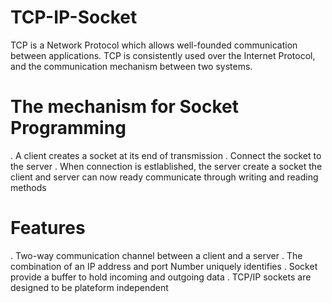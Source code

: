 # TCP-IP-Socket
TCP is a Network Protocol which allows well-founded communication between applications. TCP is consistently used over the Internet Protocol, and the communication mechanism between two systems.
# The mechanism for Socket Programming
. A client creates a  socket at its end of transmission
. Connect the socket to the server
. When connection is estlablished, the server create a socket
the client and server can now ready communicate through writing and reading methods
# Features
. Two-way communication channel between a client and a server
. The combination of an IP address and port Number uniquely identifies
. Socket provide a buffer to hold incoming and outgoing data
. TCP/IP sockets are designed to be plateform independent
